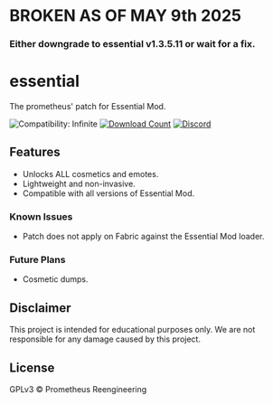 # BROKEN AS OF MAY 9th 2025
### Either downgrade to essential v1.3.5.11 or wait for a fix.

# essential
The prometheus' patch for Essential Mod.

![Compatibility: Infinite](https://img.shields.io/badge/COMPATIBILITY-∞-0?style=for-the-badge)
[![Download Count](https://img.shields.io/github/downloads/prometheusreengineering/essential/total?style=for-the-badge)](https://github.com/prometheusreengineering/essential/releases/)
[![Discord](https://img.shields.io/discord/1197794960985043034?style=for-the-badge&label=Discord&color=rgb(88%2C%20101%2C%20242)%20)](https://discord.gg/BFDWmPfmXg)

## Features
- Unlocks ALL cosmetics and emotes.
- Lightweight and non-invasive.
- Compatible with all versions of Essential Mod.

### Known Issues
- Patch does not apply on Fabric against the Essential Mod loader.

### Future Plans
- Cosmetic dumps.

## Disclaimer
This project is intended for educational purposes only. We are not responsible for any damage caused by this project.

## License
GPLv3 © Prometheus Reengineering
